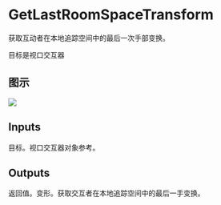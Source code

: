 # GetLastRoomSpaceTransform

获取互动者在本地追踪空间中的最后一次手部变换。

目标是视口交互器

## 图示

![]($-20221218-19305175.png)

## Inputs

目标。视口交互器对象参考。  

## Outputs

返回值。变形。获取交互者在本地追踪空间中的最后一手变换。

